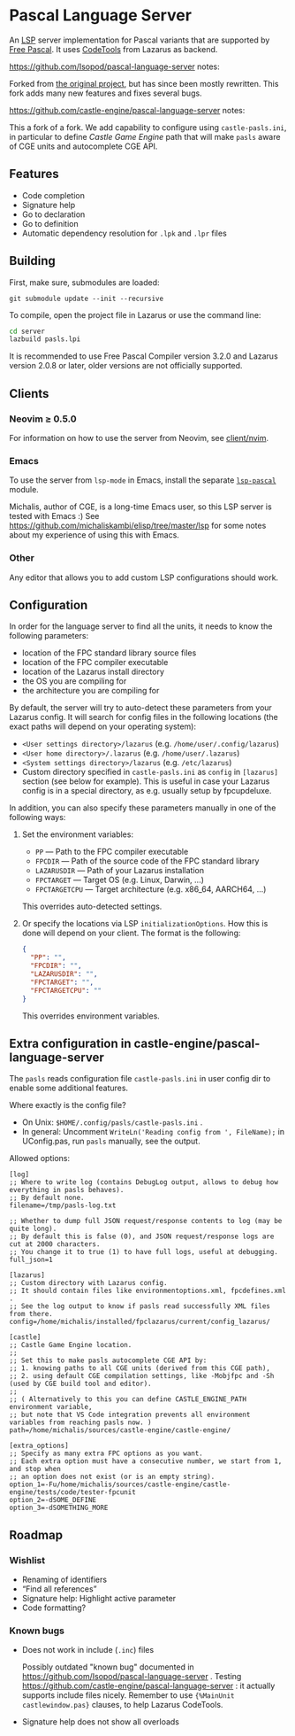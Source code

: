 # Pascal Language Server

An [LSP](https://microsoft.github.io/language-server-protocol/) server
implementation for Pascal variants that are supported by [Free
Pascal](https://www.freepascal.org/). It uses
[CodeTools](https://wiki.lazarus.freepascal.org/Codetools) from Lazarus as
backend.

https://github.com/Isopod/pascal-language-server notes:

Forked from [the original
project](https://github.com/arjanadriaanse/pascal-language-server), but has
since been mostly rewritten. This fork adds many new features and fixes several
bugs.

https://github.com/castle-engine/pascal-language-server notes:

This a fork of a fork. We add capability to configure using `castle-pasls.ini`, in particular to define _Castle Game Engine_ path that will make `pasls` aware of CGE units and autocomplete CGE API.

## Features

- Code completion
- Signature help
- Go to declaration
- Go to definition
- Automatic dependency resolution for `.lpk` and `.lpr` files

## Building

First, make sure, submodules are loaded:
```
git submodule update --init --recursive
```

To compile, open the project file in Lazarus or use the command line:

```sh
cd server
lazbuild pasls.lpi
```

It is recommended to use Free Pascal Compiler version 3.2.0 and Lazarus version
2.0.8 or later, older versions are not officially supported.

## Clients

### Neovim ≥ 0.5.0

For information on how to use the server from Neovim, see [client/nvim](client/nvim).

### Emacs

To use the server from `lsp-mode` in Emacs, install the separate
[`lsp-pascal`](https://github.com/arjanadriaanse/lsp-pascal) module.

Michalis, author of CGE, is a long-time Emacs user, so this LSP server is tested with Emacs :) See https://github.com/michaliskambi/elisp/tree/master/lsp for some notes about my experience of using this with Emacs.

### Other
Any editor that allows you to add custom LSP configurations should work.

## Configuration

In order for the language server to find all the units, it needs to know the
following parameters:

- location of the FPC standard library source files
- location of the FPC compiler executable
- location of the Lazarus install directory
- the OS you are compiling for
- the architecture you are compiling for

By default, the server will try to auto-detect these parameters from your
Lazarus config. It will search for config files in the following locations (the
exact paths will depend on your operating system):

- `<User settings directory>/lazarus` (e.g. `/home/user/.config/lazarus`)
- `<User home directory>/.lazarus` (e.g. `/home/user/.lazarus`)
- `<System settings directory>/lazarus` (e.g. `/etc/lazarus`)
- Custom directory specified in `castle-pasls.ini` as `config` in `[lazarus]` section (see below for example). This is useful in case your Lazarus config is in a special directory, as e.g. usually setup by fpcupdeluxe.

In addition, you can also specify these parameters manually in one of the
following ways:

1. Set the environment variables:

   - `PP` — Path to the FPC compiler executable
   - `FPCDIR` — Path of the source code of the FPC standard library
   - `LAZARUSDIR` — Path of your Lazarus installation
   - `FPCTARGET` — Target OS (e.g. Linux, Darwin, ...)
   - `FPCTARGETCPU` — Target architecture (e.g. x86_64, AARCH64, ...)

   This overrides auto-detected settings.

2. Or specify the locations via LSP `initializationOptions`. How this is done
   will depend on your client. The format is the following:
   ```json
   {
     "PP": "",
     "FPCDIR": "",
     "LAZARUSDIR": "",
     "FPCTARGET": "",
     "FPCTARGETCPU": ""
   }
   ```

   This overrides environment variables.

## Extra configuration in castle-engine/pascal-language-server

The `pasls` reads configuration file `castle-pasls.ini` in user config dir to enable some additional features.

Where exactly is the config file?

- On Unix: `$HOME/.config/pasls/castle-pasls.ini` .
- In general: Uncomment `WriteLn('Reading config from ', FileName);` in UConfig.pas, run `pasls` manually, see the output.

Allowed options:

```
[log]
;; Where to write log (contains DebugLog output, allows to debug how everything in pasls behaves).
;; By default none.
filename=/tmp/pasls-log.txt

;; Whether to dump full JSON request/response contents to log (may be quite long).
;; By default this is false (0), and JSON request/response logs are cut at 2000 characters.
;; You change it to true (1) to have full logs, useful at debugging.
full_json=1

[lazarus]
;; Custom directory with Lazarus config.
;; It should contain files like environmentoptions.xml, fpcdefines.xml .
;; See the log output to know if pasls read successfully XML files from there.
config=/home/michalis/installed/fpclazarus/current/config_lazarus/

[castle]
;; Castle Game Engine location.
;;
;; Set this to make pasls autocomplete CGE API by:
;; 1. knowing paths to all CGE units (derived from this CGE path),
;; 2. using default CGE compilation settings, like -Mobjfpc and -Sh (used by CGE build tool and editor).
;;
;; ( Alternatively to this you can define CASTLE_ENGINE_PATH environment variable,
;; but note that VS Code integration prevents all environment variables from reaching pasls now. )
path=/home/michalis/sources/castle-engine/castle-engine/

[extra_options]
;; Specify as many extra FPC options as you want.
;; Each extra option must have a consecutive number, we start from 1, and stop when
;; an option does not exist (or is an empty string).
option_1=-Fu/home/michalis/sources/castle-engine/castle-engine/tests/code/tester-fpcunit
option_2=-dSOME_DEFINE
option_3=-dSOMETHING_MORE
```

## Roadmap

### Wishlist

- Renaming of identifiers
- “Find all references”
- Signature help: Highlight active parameter
- Code formatting?

### Known bugs

- Does not work in include (`.inc`) files

    Possibly outdated "known bug" documented in https://github.com/Isopod/pascal-language-server .
    Testing https://github.com/castle-engine/pascal-language-server : it actually supports include files nicely.
    Remember to use `{%MainUnit castlewindow.pas}` clauses, to help Lazarus CodeTools.

- Signature help does not show all overloads
